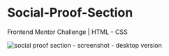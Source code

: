 # Social-Proof-Section
Frontend Mentor Challenge | HTML - CSS

![social proof section - screenshot - desktop version](https://raw.githubusercontent.com/emiandd/Social-Proof-Section/9a23102d32355d62e944d47e2875d6381469b79b/img/Screenshot%20-%20Social%20Proof%20Section%20Frontend%20-%20desktop%20version.png)
